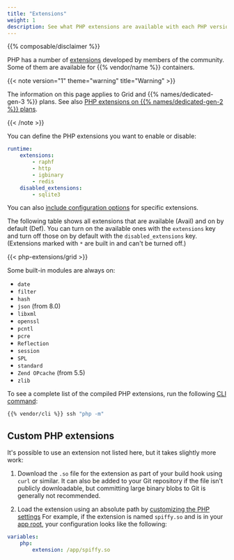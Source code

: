 ```yaml
---
title: "Extensions"
weight: 1
description: See what PHP extensions are available with each PHP version on {{% vendor/name %}}.
---
```


{{% composable/disclaimer %}}

PHP has a number of [extensions](https://pecl.php.net/) developed by members of the community.
Some of them are available for {{% vendor/name %}} containers.

{{< note version="1" theme="warning" title="Warning" >}}

<!-- @todo: was this (extensions link) in the dedicated section removed? -->
The information on this page applies to Grid and {{% names/dedicated-gen-3 %}} plans.
See also [PHP extensions on {{% names/dedicated-gen-2 %}} plans](/dedicated-environments/dedicated-gen-2/development.md).

{{< /note >}}

You can define the PHP extensions you want to enable or disable:

```yaml {configFile="app"}
runtime:
    extensions:
        - raphf
        - http
        - igbinary
        - redis
    disabled_extensions:
        - sqlite3
```
You can also [include configuration options](/create-apps/app-reference/single-runtime-image.md#extensions) for specific extensions.

The following table shows all extensions that are available (Avail) and on by default (Def).
You can turn on the available ones with the `extensions` key
and turn off those on by default with the `disabled_extensions` key.
(Extensions marked with `*` are built in and can't be turned off.)

{{< php-extensions/grid >}}

Some built-in modules are always on:

- `date`
- `filter`
- `hash`
- `json` (from 8.0)
- `libxml`
- `openssl`
- `pcntl`
- `pcre`
- `Reflection`
- `session`
- `SPL`
- `standard`
- `Zend OPcache` (from 5.5)
- `zlib`

To see a complete list of the compiled PHP extensions, run the following [CLI command](../../administration/cli/_index.md):

```bash
{{% vendor/cli %}} ssh "php -m"
```

## Custom PHP extensions

It's possible to use an extension not listed here,
but it takes slightly more work:

1. Download the `.so` file for the extension as part of your build hook using `curl` or similar.
   It can also be added to your Git repository if the file isn't publicly downloadable,
   but committing large binary blobs to Git is generally not recommended.

2. Load the extension using an absolute path by [customizing the PHP settings](./_index.md#customize-php-settings)
   For example, if the extension is named `spiffy.so` and is in your [app root](/create-apps/app-reference/single-runtime-image.md#root-directory),
   your configuration looks like the following:

```yaml {configFile="app"}
variables:
    php:
        extension: /app/spiffy.so
```
